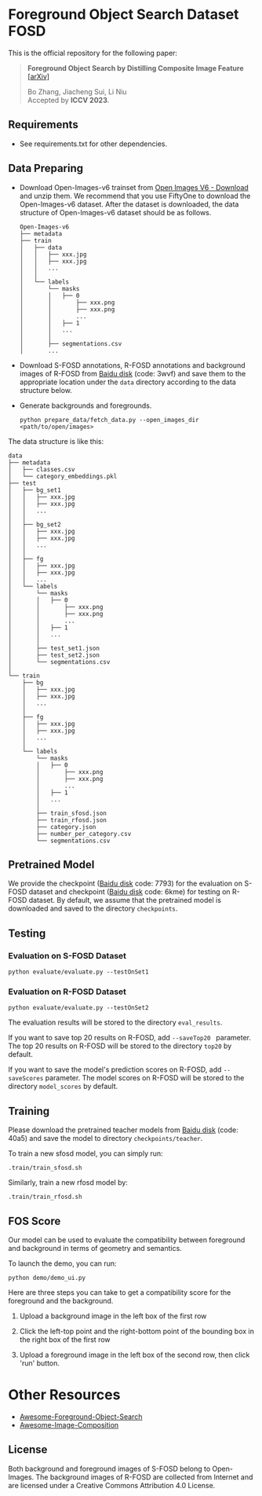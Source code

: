 # Foreground Object Search Dataset FOSD

This is the official repository for the following paper:

> **Foreground Object Search by Distilling Composite Image Feature**  [[arXiv]](https://arxiv.org/pdf/2308.04990.pdf)<br>
>
> Bo Zhang, Jiacheng Sui, Li Niu<br>
> Accepted by **ICCV 2023**.


## Requirements

- See requirements.txt for other dependencies.

## Data Preparing

- Download Open-Images-v6 trainset from [Open Images V6 - Download](https://storage.googleapis.com/openimages/web/download_v6.html) and unzip them. We recommend that you use FiftyOne to download the Open-Images-v6 dataset. After the dataset is downloaded, the data structure of Open-Images-v6 dataset should be as follows.
  
  ```
  Open-Images-v6
  ├── metadata
  ├── train
  │   ├── data
  │   │   ├── xxx.jpg
  │   │   ├── xxx.jpg
  │   │   ...
  │   │
  │   └── labels
  │       └── masks
  │       │   ├── 0
  │       │       ├── xxx.png
  │       │       ├── xxx.png
  │       │       ...
  │       │   ├── 1
  │       │   ...
  │       │
  │       ├── segmentations.csv
  │       ...
  ```

- Download S-FOSD annotations, R-FOSD annotations and background images of R-FOSD from [Baidu disk](https://pan.baidu.com/s/1LF_4LbwxbxSBy-zqBkgzDw) (code: 3wvf) and save them to the appropriate location under the `data` directory according to the data structure below. 
  
- Generate backgrounds and foregrounds.
  
  ```
  python prepare_data/fetch_data.py --open_images_dir <path/to/open/images>
  ```

The data structure is like this:

```
data
├── metadata
│   ├── classes.csv
│   └── category_embeddings.pkl
├── test
│   ├── bg_set1
│   │   ├── xxx.jpg
│   │   ├── xxx.jpg
│   │   ...
│   │
│   ├── bg_set2
│   │   ├── xxx.jpg
│   │   ├── xxx.jpg
│   │   ...
│   │
│   ├── fg
│   │   ├── xxx.jpg
│   │   ├── xxx.jpg
│   │   ...
│   └── labels
│       └── masks
│       │   ├── 0
│       │       ├── xxx.png
│       │       ├── xxx.png
│       │       ...
│       │   ├── 1
│       │   ...
│       │
│       ├── test_set1.json
│       ├── test_set2.json
│       └── segmentations.csv
│
└── train
    ├── bg
    │   ├── xxx.jpg
    │   ├── xxx.jpg
    │   ...
    │
    ├── fg
    │   ├── xxx.jpg
    │   ├── xxx.jpg
    │   ...
    │
    └── labels
        └── masks
        │   ├── 0
        │       ├── xxx.png
        │       ├── xxx.png
        │       ...
        │   ├── 1
        │   ...
        │
        ├── train_sfosd.json
        ├── train_rfosd.json
        ├── category.json
        ├── number_per_category.csv
        └── segmentations.csv
```

## Pretrained Model

We provide the checkpoint ([Baidu disk](https://pan.baidu.com/s/1_Dh2w08AAqdsw8Cb3l4nfQ) code: 7793) for the evaluation on S-FOSD dataset and checkpoint ([Baidu disk](https://pan.baidu.com/s/17jq1FWKSsEngp7scB4357Q) code: 6kme) for testing on R-FOSD dataset. By default, we assume that the pretrained model is downloaded and saved to the directory `checkpoints`.

## Testing

### Evaluation on S-FOSD Dataset

```
python evaluate/evaluate.py --testOnSet1
```

### Evaluation on R-FOSD Dataset

```
python evaluate/evaluate.py --testOnSet2
```

The evaluation results will be stored to the directory `eval_results`.

If you want to save top 20 results on R-FOSD, add `--saveTop20 ` parameter. The top 20 results on R-FOSD will be stored to the directory `top20` by default.

If you want to save the model's prediction scores on R-FOSD, add `--saveScores` parameter. The model scores on R-FOSD will be stored to the directory `model_scores` by default.

## Training

Please download the pretrained teacher models from [Baidu disk](https://pan.baidu.com/s/1D_zT326PLXZ-C0j5mcCY6A) (code: 40a5) and save the model to directory `checkpoints/teacher`. 

To train a new sfosd model, you can simply run:

```
.train/train_sfosd.sh
```

Similarly, train a new rfosd model by:

```
.train/train_rfosd.sh
```

## FOS Score

Our model can be used to evaluate the compatibility between foreground and background in terms of geometry and semantics.

To launch the demo, you can run:

```
python demo/demo_ui.py
```

Here are three steps you can take to get a compatibility  score for the foreground and the background.

1) Upload a background image in the left box of the first row

2) Click the left-top point and the right-bottom point of the bounding box in the right box of the first row

3) Upload a foreground image in the left box of the second row, then click 'run' button.

# Other Resources

+ [Awesome-Foreground-Object-Search](https://github.com/bcmi/Awesome-Foreground-Object-Search)
+ [Awesome-Image-Composition](https://github.com/bcmi/Awesome-Image-Composition)

## License

Both background and foreground images of S-FOSD belong to Open-Images. The background images of R-FOSD are collected from Internet and are licensed under a Creative Commons Attribution 4.0 License.
